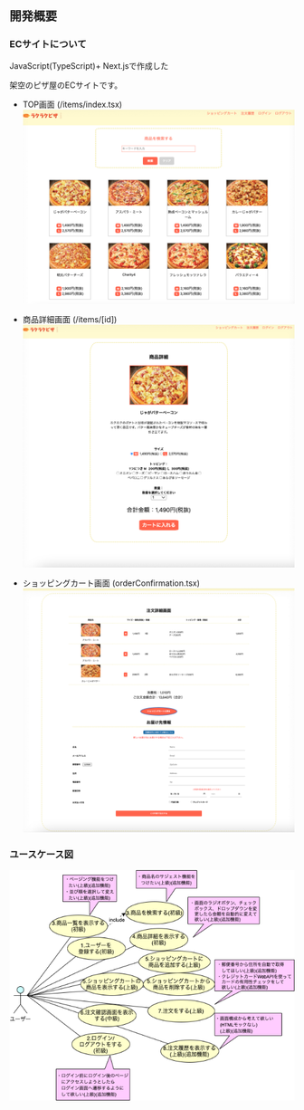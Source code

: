 ## 開発概要
### ECサイトについて

JavaScript(TypeScript)+ Next.jsで作成した

架空のピザ屋のECサイトです。
- TOP画面 (/items/index.tsx)
![一覧画面](/public/TOP.png) 

- 商品詳細画面 (/items/[id])
![商品詳細画面](/public/ITEM.png)

- ショッピングカート画面 (orderConfirmation.tsx)
![カート](/public/CART.png)
### ユースケース図
![ユースケース図](/public/ユースケース図.png)

